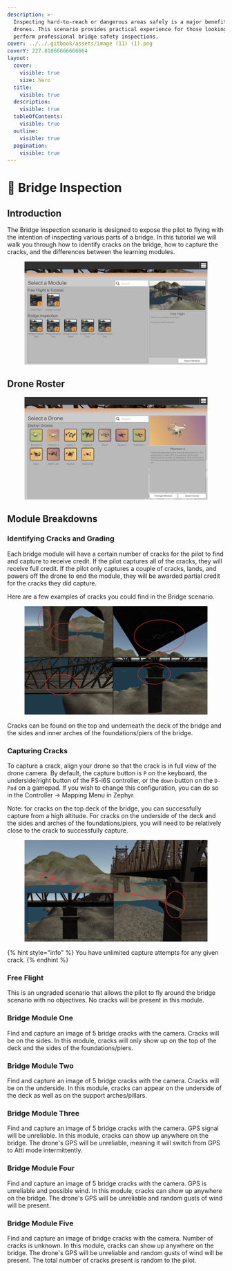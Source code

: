```yaml
---
description: >-
  Inspecting hard-to-reach or dangerous areas safely is a major benefit of using
  drones. This scenario provides practical experience for those looking to
  perform professional bridge safety inspections.
cover: ../../.gitbook/assets/image (11) (1).png
coverY: 227.81866666666664
layout:
  cover:
    visible: true
    size: hero
  title:
    visible: true
  description:
    visible: true
  tableOfContents:
    visible: true
  outline:
    visible: true
  pagination:
    visible: true
---
```


# 🌉 Bridge Inspection

## Introduction

The Bridge Inspection scenario is designed to expose the pilot to flying with the intention of inspecting various parts of a bridge. In this tutorial we will walk you through how to identify cracks on the bridge, how to capture the cracks, and the differences between the learning modules.

<figure><img src="../../.gitbook/assets/image (286).png" alt=""><figcaption></figcaption></figure>

## Drone Roster

<figure><img src="../../.gitbook/assets/image (283).png" alt=""><figcaption></figcaption></figure>

## Module Breakdowns

### Identifying Cracks and Grading

Each bridge module will have a certain number of cracks for the pilot to find and capture to receive credit. If the pilot captures all of the cracks, they will receive full credit. If the pilot only captures a couple of cracks, lands, and powers off the drone to end the module, they will be awarded partial credit for the cracks they did capture.

Here are a few examples of cracks you could find in the Bridge scenario.

<figure><img src="../../.gitbook/assets/image (284).png" alt=""><figcaption></figcaption></figure>

Cracks can be found on the top and underneath the deck of the bridge and the sides and inner arches of the foundations/piers of the bridge.

### Capturing Cracks

To capture a crack, align your drone so that the crack is in full view of the drone camera. By default, the capture button is `P` on the keyboard, the underside/right button of the FS-i6S controller, or the `down` button on the `D-Pad` on a gamepad. If you wish to change this configuration, you can do so in the Controller -> Mapping Menu in Zephyr.

Note: for cracks on the top deck of the bridge, you can successfully capture from a high altitude. For cracks on the underside of the deck and the sides and arches of the foundations/piers, you will need to be relatively close to the crack to successfully capture.

<figure><img src="../../.gitbook/assets/image (285).png" alt=""><figcaption></figcaption></figure>

{% hint style="info" %}
You have unlimited capture attempts for any given crack.
{% endhint %}



### Free Flight

This is an ungraded scenario that allows the pilot to fly around the bridge scenario with no objectives. No cracks will be present in this module.

### Bridge Module One

Find and capture an image of 5 bridge cracks with the camera. Cracks will be on the sides. In this module, cracks will only show up on the top of the deck and the sides of the foundations/piers.

### Bridge Module Two

Find and capture an image of 5 bridge cracks with the camera. Cracks will be on the underside. In this module, cracks can appear on the underside of the deck as well as on the support arches/pillars.

### Bridge Module Three

Find and capture an image of 5 bridge cracks with the camera. GPS signal will be unreliable. In this module, cracks can show up anywhere on the bridge. The drone's GPS will be unreliable, meaning it will switch from GPS to Atti mode intermittently.

### Bridge Module Four

Find and capture an image of 5 bridge cracks with the camera. GPS is unreliable and possible wind. In this module, cracks can show up anywhere on the bridge. The drone's GPS will be unreliable and random gusts of wind will be present.

### Bridge Module Five

Find and capture an image of bridge cracks with the camera. Number of cracks is unknown. In this module, cracks can show up anywhere on the bridge. The drone's GPS will be unreliable and random gusts of wind will be present. The total number of cracks present is random to the pilot.
